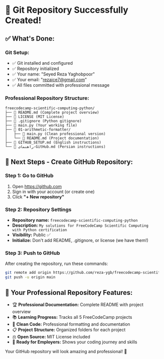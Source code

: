 # 🎉 Git Repository Successfully Created!

## ✅ What's Done:

### Git Setup:
- ✅ Git installed and configured
- ✅ Repository initialized
- ✅ Your name: "Seyed Reza Yaghobpoor"
- ✅ Your email: "rezaice7@gmail.com"
- ✅ All files committed with professional message

### Professional Repository Structure:
```
freecodecamp-scientific-computing-python/
├── 📄 README.md (Complete project overview)
├── 📄 LICENSE (MIT License)
├── 📄 .gitignore (Python gitignore)
├── 🐍 main.py (Your working file)
├── 📁 01-arithmetic-formatter/
│   ├── 🐍 main.py (Clean professional version)
│   └── 📄 README.md (Project documentation)
├── 📄 GITHUB_SETUP.md (English instructions)
└── 📄 راهنمای-GitHub.md (Persian instructions)
```

## 🚀 Next Steps - Create GitHub Repository:

### Step 1: Go to GitHub
1. Open https://github.com
2. Sign in with your account (or create one)
3. Click **"+ New repository"**

### Step 2: Repository Settings
- **Repository name:** `freecodecamp-scientific-computing-python`
- **Description:** `My solutions for FreeCodeCamp Scientific Computing with Python certification`
- **Visibility:** Public ✅
- **Initialize:** Don't add README, .gitignore, or license (we have them!)

### Step 3: Push to GitHub
After creating the repository, run these commands:

```bash
git remote add origin https://github.com/reza-ygb/freecodecamp-scientific-computing-python.git
git push -u origin main
```

## 🎯 Your Professional Repository Features:

- 🏆 **Professional Documentation:** Complete README with project overview
- 📚 **Learning Progress:** Tracks all 5 FreeCodeCamp projects  
- 🔧 **Clean Code:** Professional formatting and documentation
- 📋 **Project Structure:** Organized folders for each project
- ⚖️ **Open Source:** MIT License included
- 🚀 **Ready for Employers:** Shows your coding journey and skills

Your GitHub repository will look amazing and professional! 🌟
